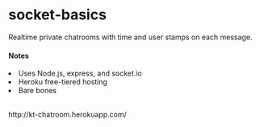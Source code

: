 # socket-basics

<p>Realtime private chatrooms with time and user stamps on each message.</p>

<h4>Notes</h4>
<li>Uses Node.js, express, and socket.io</li>
<li>Heroku free-tiered hosting</li>
<li>Bare bones</li>

<br />
<p>http://kt-chatroom.herokuapp.com/</p>
